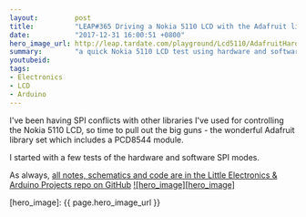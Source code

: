```yaml
---
layout:         post
title:          "LEAP#365 Driving a Nokia 5110 LCD with the Adafruit library"
date:           "2017-12-31 16:00:51 +0800"
hero_image_url: http://leap.tardate.com/playground/Lcd5110/AdafruitHardwareSPI/assets/AdafruitHardwareSPI_build.jpg
summary:        "a quick Nokia 5110 LCD test using hardware and software SPI and the Adafruit PCD8544 library"
youtubeid:
tags:
- Electronics
- LCD
- Arduino
---
```


I've been having SPI conflicts with other libraries I've used for controlling the Nokia 5110 LCD,
so time to pull out the big guns - the wonderful Adafruit library set which includes a PCD8544 module.

I started with a few tests of the hardware and software SPI modes.

As always, [all notes, schematics and code are in the Little Electronics & Arduino Projects repo on GitHub][project]
[![hero_image][hero_image]][project]

[leap]: http://leap.tardate.com
[project]: https://github.com/tardate/LittleArduinoProjects/tree/master/playground/Lcd5110/AdafruitHardwareSPI
[hero_image]: {{ page.hero_image_url }}
